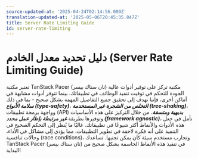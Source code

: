 ```yaml
---
source-updated-at: '2025-04-24T02:14:56.000Z'
translation-updated-at: '2025-05-06T20:45:35.847Z'
title: Server Rate Limiting Guide
id: server-rate-limiting
---
```

# دليل تحديد معدل الخادم (Server Rate Limiting Guide)

تعتبر مكتبة TanStack Pacer (تان ستاك بيسر) مكتبة تركز على توفير أدوات عالية الجودة للتحكم في توقيت تنفيذ الوظائف في تطبيقاتك. بينما تتوفر أدوات مشابهة في أماكن أخرى، فإننا نهدف إلى تحقيق جميع التفاصيل المهمة بشكل صحيح - بما في ذلك ***سلامة الأنواع (type-safety)***، ***التخلص من الشجرة غير المستخدمة (tree-shaking)***، وواجهة برمجة تطبيقات (API) ***بديهية ومتسقة***. من خلال التركيز على هذه الأساسيات وتوفيرها بطريقة ***غير مرتبطة بإطار عمل محدد (framework agnostic)***، نأمل في جعل هذه الأدوات والأنماط أكثر شيوعًا في تطبيقاتك. غالبًا ما يُنظر إلى التحكم الصحيح في التنفيذ على أنه فكرة لاحقة في تطوير التطبيقات، مما يؤدي إلى مشاكل في الأداء، وحالات تنافسية (race conditions)، وتجارب مستخدم سيئة كان يمكن تجنبها. تساعدك TanStack Pacer (تان ستاك بيسر) في تنفيذ هذه الأنماط الحاسمة بشكل صحيح من البداية!

